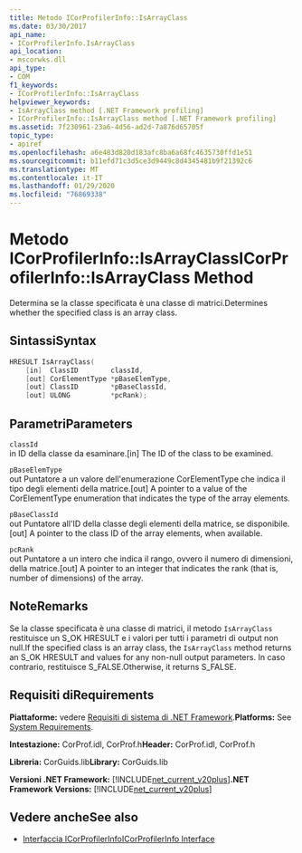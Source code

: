 ```yaml
---
title: Metodo ICorProfilerInfo::IsArrayClass
ms.date: 03/30/2017
api_name:
- ICorProfilerInfo.IsArrayClass
api_location:
- mscorwks.dll
api_type:
- COM
f1_keywords:
- ICorProfilerInfo::IsArrayClass
helpviewer_keywords:
- IsArrayClass method [.NET Framework profiling]
- ICorProfilerInfo::IsArrayClass method [.NET Framework profiling]
ms.assetid: 7f230961-23a6-4d56-ad2d-7a876d65705f
topic_type:
- apiref
ms.openlocfilehash: a6e483d820d183afc8ba6a68fc4635730ffd1e51
ms.sourcegitcommit: b11efd71c3d5ce3d9449c8d4345481b9f21392c6
ms.translationtype: MT
ms.contentlocale: it-IT
ms.lasthandoff: 01/29/2020
ms.locfileid: "76869338"
---
```

# <a name="icorprofilerinfoisarrayclass-method"></a><span data-ttu-id="e83ca-102">Metodo ICorProfilerInfo::IsArrayClass</span><span class="sxs-lookup"><span data-stu-id="e83ca-102">ICorProfilerInfo::IsArrayClass Method</span></span>
<span data-ttu-id="e83ca-103">Determina se la classe specificata è una classe di matrici.</span><span class="sxs-lookup"><span data-stu-id="e83ca-103">Determines whether the specified class is an array class.</span></span>  
  
## <a name="syntax"></a><span data-ttu-id="e83ca-104">Sintassi</span><span class="sxs-lookup"><span data-stu-id="e83ca-104">Syntax</span></span>  
  
```cpp  
HRESULT IsArrayClass(  
    [in]  ClassID        classId,  
    [out] CorElementType *pBaseElemType,  
    [out] ClassID        *pBaseClassId,  
    [out] ULONG          *pcRank);  
```  
  
## <a name="parameters"></a><span data-ttu-id="e83ca-105">Parametri</span><span class="sxs-lookup"><span data-stu-id="e83ca-105">Parameters</span></span>  
 `classId`  
 <span data-ttu-id="e83ca-106">in ID della classe da esaminare.</span><span class="sxs-lookup"><span data-stu-id="e83ca-106">[in] The ID of the class to be examined.</span></span>  
  
 `pBaseElemType`  
 <span data-ttu-id="e83ca-107">out Puntatore a un valore dell'enumerazione CorElementType che indica il tipo degli elementi della matrice.</span><span class="sxs-lookup"><span data-stu-id="e83ca-107">[out] A pointer to a value of the CorElementType enumeration that indicates the type of the array elements.</span></span>  
  
 `pBaseClassId`  
 <span data-ttu-id="e83ca-108">out Puntatore all'ID della classe degli elementi della matrice, se disponibile.</span><span class="sxs-lookup"><span data-stu-id="e83ca-108">[out] A pointer to the class ID of the array elements, when available.</span></span>  
  
 `pcRank`  
 <span data-ttu-id="e83ca-109">out Puntatore a un intero che indica il rango, ovvero il numero di dimensioni, della matrice.</span><span class="sxs-lookup"><span data-stu-id="e83ca-109">[out] A pointer to an integer that indicates the rank (that is, number of dimensions) of the array.</span></span>  
  
## <a name="remarks"></a><span data-ttu-id="e83ca-110">Note</span><span class="sxs-lookup"><span data-stu-id="e83ca-110">Remarks</span></span>  
 <span data-ttu-id="e83ca-111">Se la classe specificata è una classe di matrici, il metodo `IsArrayClass` restituisce un S_OK HRESULT e i valori per tutti i parametri di output non null.</span><span class="sxs-lookup"><span data-stu-id="e83ca-111">If the specified class is an array class, the `IsArrayClass` method returns an S_OK HRESULT and values for any non-null output parameters.</span></span> <span data-ttu-id="e83ca-112">In caso contrario, restituisce S_FALSE.</span><span class="sxs-lookup"><span data-stu-id="e83ca-112">Otherwise, it returns S_FALSE.</span></span>  
  
## <a name="requirements"></a><span data-ttu-id="e83ca-113">Requisiti di</span><span class="sxs-lookup"><span data-stu-id="e83ca-113">Requirements</span></span>  
 <span data-ttu-id="e83ca-114">**Piattaforme:** vedere [Requisiti di sistema di .NET Framework](../../../../docs/framework/get-started/system-requirements.md).</span><span class="sxs-lookup"><span data-stu-id="e83ca-114">**Platforms:** See [System Requirements](../../../../docs/framework/get-started/system-requirements.md).</span></span>  
  
 <span data-ttu-id="e83ca-115">**Intestazione:** CorProf.idl, CorProf.h</span><span class="sxs-lookup"><span data-stu-id="e83ca-115">**Header:** CorProf.idl, CorProf.h</span></span>  
  
 <span data-ttu-id="e83ca-116">**Libreria:** CorGuids.lib</span><span class="sxs-lookup"><span data-stu-id="e83ca-116">**Library:** CorGuids.lib</span></span>  
  
 <span data-ttu-id="e83ca-117">**Versioni .NET Framework:** [!INCLUDE[net_current_v20plus](../../../../includes/net-current-v20plus-md.md)]</span><span class="sxs-lookup"><span data-stu-id="e83ca-117">**.NET Framework Versions:** [!INCLUDE[net_current_v20plus](../../../../includes/net-current-v20plus-md.md)]</span></span>  
  
## <a name="see-also"></a><span data-ttu-id="e83ca-118">Vedere anche</span><span class="sxs-lookup"><span data-stu-id="e83ca-118">See also</span></span>

- [<span data-ttu-id="e83ca-119">Interfaccia ICorProfilerInfo</span><span class="sxs-lookup"><span data-stu-id="e83ca-119">ICorProfilerInfo Interface</span></span>](icorprofilerinfo-interface.md)
